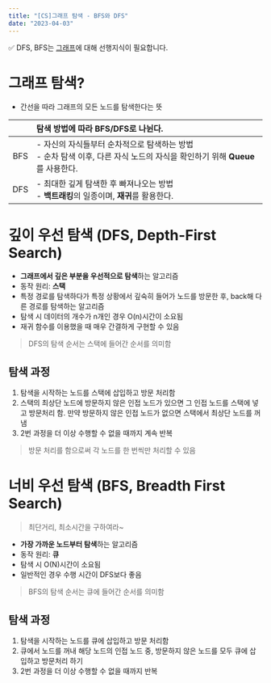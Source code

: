 ```yaml
---
title: "[CS]그래프 탐색 - BFS와 DFS"
date: "2023-04-03"
---
```


✅ DFS, BFS는 [그래프](../DataStructure/graph.md)에 대해 선행지식이 필요합니다.

# 그래프 탐색?

- 간선을 따라 그래프의 모든 노드를 탐색한다는 뜻

|     | 탐색 방법에 따라 BFS/DFS로 나뉜다.                                                                                            |
| :-: | :---------------------------------------------------------------------------------------------------------------------------- |
| BFS | - 자신의 자식들부터 순차적으로 탐색하는 방법<br>- 순차 탐색 이후, 다른 자식 노드의 자식을 확인하기 위해 **Queue**를 사용한다. |
| DFS | - 최대한 깊게 탐색한 후 빠져나오는 방법<br>- **백트래킹**의 일종이며, **재귀**를 활용한다.                                    |

# 깊이 우선 탐색 (DFS, Depth-First Search)

- **그래프에서 깊은 부분을 우선적으로 탐색**하는 알고리즘
- 동작 원리: **스택**
- 특정 경로를 탐색하다가 특정 상황에서 깊숙히 들어가 노드를 방문한 후, back해 다른 경로를 탐색하는 알고리즘
- 탐색 시 데이터의 개수가 n개인 경우 O(n)시간이 소요됨
- 재귀 함수를 이용했을 때 매우 간결하게 구현할 수 있음

> DFS의 탐색 순서는 스택에 들어간 순서를 의미함

## 탐색 과정

1. 탐색을 시작하는 노드를 스택에 삽입하고 방문 처리함
2. 스택의 최상단 노드에 방문하지 않은 인접 노드가 있으면 그 인접 노드를 스택에 넣고 방문처리 함. 만약 방문하지 않은 인접 노드가 없으면 스택에서 최상단 노드를 꺼냄
3. 2번 과정을 더 이상 수행할 수 없을 때까지 계속 반복

> 방문 처리를 함으로써 각 노드를 한 번씩만 처리할 수 있음

# 너비 우선 탐색 (BFS, Breadth First Search)

> 최단거리, 최소시간을 구하여라~

- **가장 가까운 노드부터 탐색**하는 알고리즘
- 동작 원리: **큐**
- 탐색 시 O(N)시간이 소요됨
- 일반적인 경우 수행 시간이 DFS보다 좋음

> BFS의 탐색 순서는 큐에 들어간 순서를 의미함

## 탐색 과정

1. 탐색을 시작하는 노드를 큐에 삽입하고 방문 처리함
2. 큐에서 노드를 꺼내 해당 노드의 인접 노드 중, 방문하지 않은 노드를 모두 큐에 삽입하고 방문처리 하기
3. 2번 과정을 더 이상 수행할 수 없을 때까지 반복

